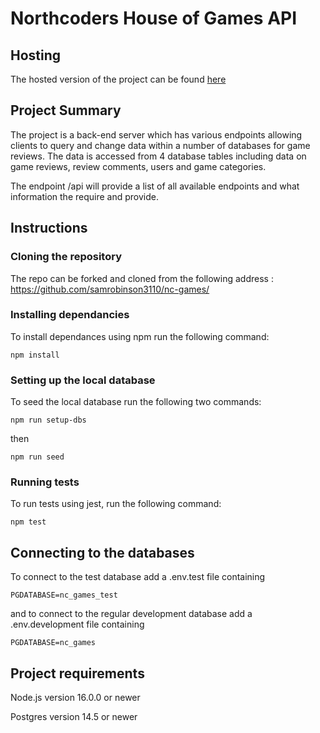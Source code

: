 # Northcoders House of Games API

## Hosting

The hosted version of the project can be found [here](https://www.google.com)

## Project Summary

The project is a back-end server which has various endpoints allowing clients to query and change data within a number of databases for game reviews. The data is accessed from 4 database tables including data on game reviews, review comments, users and game categories.

The endpoint /api will provide a list of all available endpoints and what information the require and provide.

## Instructions

### Cloning the repository

The repo can be forked and cloned from the following address : https://github.com/samrobinson3110/nc-games/

### Installing dependancies

To install dependances using npm run the following command:

```
npm install
```

### Setting up the local database

To seed the local database run the following two commands:

```
npm run setup-dbs
```

then

```
npm run seed
```

### Running tests

To run tests using jest, run the following command:

```
npm test
```

## Connecting to the databases

To connect to the test database add a .env.test file containing

```
PGDATABASE=nc_games_test
```

and to connect to the regular development database add a .env.development file containing

```
PGDATABASE=nc_games
```

## Project requirements

Node.js version 16.0.0 or newer

Postgres version 14.5 or newer
